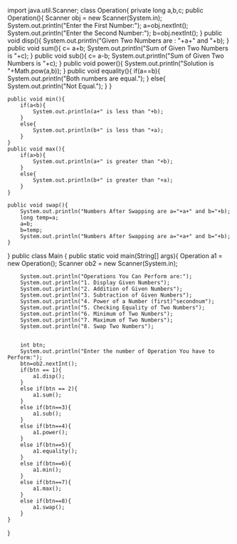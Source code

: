 import java.util.Scanner;
class Operation{
    private long a,b,c;
    public Operation(){
        Scanner obj = new Scanner(System.in);
        System.out.println("Enter the First Number:");
        a=obj.nextInt();
        System.out.println("Enter the Second Number:");
        b=obj.nextInt();
    }
    public void disp(){
        System.out.println("Given Two Numbers are : "+a+" and "+b);
    }
    public void sum(){
        c= a+b;
        System.out.println("Sum of Given Two Numbers is "+c);
    }
    public void sub(){
        c= a-b;
        System.out.println("Sum of Given Two Numbers is "+c);
    }
    public void power(){
        System.out.println("Solution is "+Math.pow(a,b));
    }
    public void equality(){
        if(a==b){
            System.out.println("Both numbers are equal.");
        }
        else{
            System.out.println("Not Equal.");
        }
    }
    
    public void min(){
        if(a<b){
            System.out.println(a+" is less than "+b);
        }
        else{
            System.out.println(b+" is less than "+a);
        }
    }
    public void max(){
        if(a>b){
            System.out.println(a+" is greater than "+b);
        }
        else{
            System.out.println(b+" is greater than "+a);
        }
    }
    
    public void swap(){
        System.out.println("Numbers After Swapping are a="+a+" and b="+b);
        long temp=a;
        a=b;
        b=temp;
        System.out.println("Numbers After Swapping are a="+a+" and b="+b);
    }
    
}
public class Main {
    public static void main(String[] args){
        Operation a1 = new Operation();
        Scanner ob2 = new Scanner(System.in);
        
        System.out.println("Operations You Can Perform are:");
        System.out.println("1. Display Given Numbers");
        System.out.println("2. Addition of Given Numbers");
        System.out.println("3. Subtraction of Given Numbers");
        System.out.println("4. Power of a Number (first)^secondnum");
        System.out.println("5. Checking Equality of Two Numbers");
        System.out.println("6. Minimum of Two Numbers");
        System.out.println("7. Maximum of Two Numbers");
        System.out.println("8. Swap Two Numbers");
        
        
        int btn;
        System.out.println("Enter the number of Operation You have to Perform:");
        btn=ob2.nextInt();
        if(btn == 1){
            a1.disp();
        }
        else if(btn == 2){
            a1.sum();
        }
        else if(btn==3){
            a1.sub();
        }
        else if(btn==4){
            a1.power();
        }
        else if(btn==5){
            a1.equality();
        }
        else if(btn==6){
            a1.min();
        }
        else if(btn==7){
            a1.max();
        }
        else if(btn==8){
            a1.swap();
        }
    }
}
